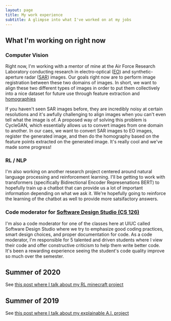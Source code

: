 ```yaml
---
layout: page
title: My work experience
subtitle: A glimpse into what I've worked on at my jobs
---
```


## What I'm working on right now

### Computer Vision 

Right now, I'm working with a mentor of mine at the Air Force Research Laboratory conducting research in electro-optical ([EO](https://en.wikipedia.org/wiki/Electro-optical_sensor)) and synthetic-aperture radar ([SAR](https://en.wikipedia.org/wiki/Synthetic-aperture_radar)) images. Our goals right now are to perform image registration between these two domains of images. In short, we want to align these two different types of images in order to put them collectively into a nice dataset for future use through feature extraction and [homographies](https://en.wikipedia.org/wiki/Homography_(computer_vision))

If you haven't seen SAR images before, they are incredibly noisy at certain resolutions and it's awfully challenging to align images when you can't even tell what the image is of. A proposed way of solving this problem is CycleGAN, which essentially allows us to convert images from one domain to another. In our caes, we want to convert SAR images to EO images, register the generated image, and then do the homography based on the feature points extracted on the generated image. It's really cool and we've made some progress!


### RL / NLP

I'm also working on another research project centered around natural language processing and reinforcement learning. I'll be getting to work with transformers (specifically Bidirectional Encoder Represenations BERT) to hopefully train up a chatbot that can provide us a lot of important information depending on what we ask it. We're hopefully going to reinforce the learning of the chatbot as well to provide more satsifactory answers.

### Code moderator for [Software Design Studio (CS 126)](https://courses.grainger.illinois.edu/CS126/sp2021/)

I'm also a code moderator for one of the classes here at UIUC called Software Design Studio where we try to emphasize good coding practices, smart design choices, and proper documentation for code. As a code moderator, I'm responsible for 5 talented and driven students where I view their code and offer constructive criticism to help them write better code. It's been a rewarding experience seeing the student's code quality improve so much over the semester. 

## Summer of 2020

See [this post where I talk about my RL minecraft project](_projects/MineRL.md)

## Summer of 2019

See [this post where I talk about my explainable A.I. project](_projects/GradCAM.md)


